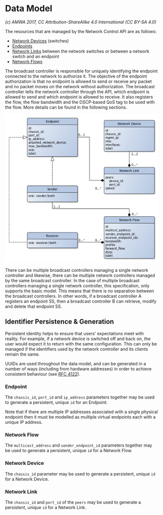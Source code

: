 # Data Model

_(c) AMWA 2017, CC Attribution-ShareAlike 4.0 International (CC BY-SA 4.0)_

The resources that are managed by the Network Control API are as follows:
- [Network Devices](3.3.%20Data%20Model%20-%20Network%20Device.md) (switches) 
- [Endpoints](3.1.%20Data%20Model%20-%20Endpoint.md)
- [Network Links](3.4.%20Data%20Model%20-%20Network%20Link.md) between the network switches or between a network switch and an endpoint
- [Network Flows](3.2.%20Data%20Model%20-%20Network%20Flow.md)

 The broadcast controller is responsible for uniquely identifying the endpoint connected to the network to authorize it. The objective of the endpoint authorization is that no endpoint is allowed to send or receive any packet and no packet moves on the network without authorization. The broadcast controller tells the network controller through the API, which endpoint is allowed to send and which endpoint is allowed to receive. It also registers the flow, the flow bandwidth and the DSCP-based QoS tag to be used with the flow. More details can be found in the following sections.

![Class Diagram](images/class-diagram.png)

There can be multiple broadcast controllers managing a single network controller and likewise, there can be multiple network controllers managed by the same broadcast controller. In the case of multiple broadcast controllers managing a single network controller, this specification, only supports the basic model. This means that there is no separation between the broadcast controllers. In other words, if a broadcast controller A registers an endpoint SS, then a broadcast controller B can retrieve, modify and delete that endpoint SS.

## Identifier Persistence & Generation

Persistent identity helps to ensure that users' expectations meet with reality. For example, if a network device is switched off and back on, the user would expect it to return with the same configuration. This can only be managed if the identifiers used by the network controller and its clients remain the same.

UUIDs are used throughout the data model, and can be generated in a number of ways (including from hardware addresses) in order to achieve consistent behaviour (see [RFC 4122](https://tools.ietf.org/html/rfc4122)).
 
### Endpoint

The `chassis_id`, `port_id` and `ip_address` parameters together may be used to generate a persistent, unique `id` for an Endpoint.

Note that if there are multiple IP addresses associated with a single physical endpoint then it must be modelled as multiple virtual endpoints each with a unique IP address.

### Network Flow

The `multicast_address` and `sender_endpoint_id` parameters together may be used to generate a persistent, unique `id` for a Network Flow.

### Network Device

The `chassis_id` parameter may be used to generate a persistent, unique `id` for a Network Device.

### Network Link

The `chassis_id` and `port_id` of the `peers` may be used to generate a persistent, unique `id` for a Network Link.
